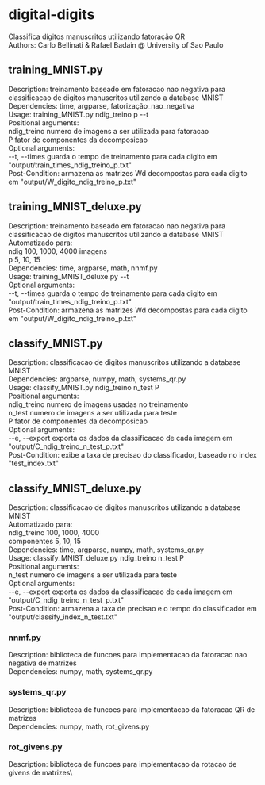 # digital-digits
Classifica dígitos manuscritos utilizando fatoração QR\
Authors: Carlo Bellinati & Rafael Badain @ University of Sao Paulo

## training_MNIST.py
Description: treinamento baseado em fatoracao nao negativa para classificacao de digitos manuscritos utilizando a database MNIST\
Dependencies: time, argparse, fatorização_nao_negativa\
Usage: training_MNIST.py ndig_treino p --t\
Positional arguments:\
    ndig_treino   numero de imagens a ser utilizada para fatoracao\
    P             fator de componentes da decomposicao\
Optional arguments:\
    --t, --times  guarda o tempo de treinamento para cada digito em "output/train_times_ndig_treino_p.txt"\
Post-Condition: armazena as matrizes Wd decompostas para cada digito em "output/W_digito_ndig_treino_p.txt"

## training_MNIST_deluxe.py
Description: treinamento baseado em fatoracao nao negativa para classificacao de digitos manuscritos utilizando a database MNIST\
Automatizado para:\
    ndig 100, 1000, 4000 imagens\
    p    5, 10, 15\
Dependencies: time, argparse, math, nnmf.py\
Usage: training_MNIST_deluxe.py --t\
Optional arguments:\
    --t, --times  guarda o tempo de treinamento para cada digito em "output/train_times_ndig_treino_p.txt"\
Post-Condition: armazena as matrizes Wd decompostas para cada digito  em "output/W_digito_ndig_treino_p.txt"

## classify_MNIST.py
Description: classificacao de digitos manuscritos utilizando a database MNIST\
Dependencies: argparse, numpy, math, systems_qr.py\
Usage: classify_MNIST.py ndig_treino n_test P\
Positional arguments:\
    ndig_treino   numero de imagens usadas no treinamento\
    n_test        numero de imagens a ser utilizada para teste\
    P             fator de componentes da decomposicao\
Optional arguments:\
    --e, --export exporta os dados da classificacao de cada imagem em "output/C_ndig_treino_n_test_p.txt"\
Post-Condition: exibe a taxa de precisao do classificador, baseado no index "test_index.txt"

## classify_MNIST_deluxe.py
Description: classificacao de digitos manuscritos utilizando a database MNIST\
Automatizado para:\
    ndig_treino 100, 1000, 4000\
    componentes 5, 10, 15\
Dependencies: time, argparse, numpy, math, systems_qr.py\
Usage: classify_MNIST_deluxe.py ndig_treino n_test P\
Positional arguments:\
    n_test        numero de imagens a ser utilizada para teste\
Optional arguments:\
    --e, --export exporta os dados da classificacao de cada imagem em "output/C_ndig_treino_n_test_p.txt"\
Post-Condition: armazena a taxa de precisao e o tempo do classificador em "output/classify_index_n_test.txt"

### nnmf.py
Description: biblioteca de funcoes para implementacao da fatoracao nao negativa de matrizes\
Dependencies: numpy, math, systems_qr.py

### systems_qr.py
Description: biblioteca de funcoes para implementacao da fatoracao QR de matrizes\
Dependencies: numpy, math, rot_givens.py

### rot_givens.py
Description: biblioteca de funcoes para implementacao da rotacao de givens de matrizes\